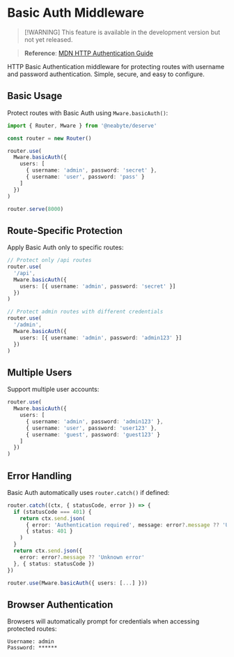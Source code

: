 # Basic Auth Middleware

> [!WARNING] This feature is available in the development version but not yet released.

> **Reference**: [MDN HTTP Authentication Guide](https://developer.mozilla.org/en-US/docs/Web/HTTP/Guides/Authentication)

HTTP Basic Authentication middleware for protecting routes with username and password authentication. Simple, secure, and easy to configure.

## Basic Usage

Protect routes with Basic Auth using `Mware.basicAuth()`:

```typescript
import { Router, Mware } from '@neabyte/deserve'

const router = new Router()

router.use(
  Mware.basicAuth({
    users: [
      { username: 'admin', password: 'secret' },
      { username: 'user', password: 'pass' }
    ]
  })
)

router.serve(8000)
```

## Route-Specific Protection

Apply Basic Auth only to specific routes:

```typescript
// Protect only /api routes
router.use(
  '/api',
  Mware.basicAuth({
    users: [{ username: 'admin', password: 'secret' }]
  })
)

// Protect admin routes with different credentials
router.use(
  '/admin',
  Mware.basicAuth({
    users: [{ username: 'admin', password: 'admin123' }]
  })
)
```

## Multiple Users

Support multiple user accounts:

```typescript
router.use(
  Mware.basicAuth({
    users: [
      { username: 'admin', password: 'admin123' },
      { username: 'user', password: 'user123' },
      { username: 'guest', password: 'guest123' }
    ]
  })
)
```

## Error Handling

Basic Auth automatically uses `router.catch()` if defined:

```typescript
router.catch((ctx, { statusCode, error }) => {
  if (statusCode === 401) {
    return ctx.send.json(
      { error: 'Authentication required', message: error?.message ?? 'Unauthorized' },
      { status: 401 }
    )
  }
  return ctx.send.json({
    error: error?.message ?? 'Unknown error'
  }, { status: statusCode })
})

router.use(Mware.basicAuth({ users: [...] }))
```

## Browser Authentication

Browsers will automatically prompt for credentials when accessing protected routes:

```
Username: admin
Password: ******
```
